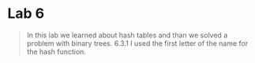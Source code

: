 # Lab 6

> In this lab we learned about hash tables and than we solved a problem with binary trees.
6.3.1 I used the first letter of the name for the hash function.


